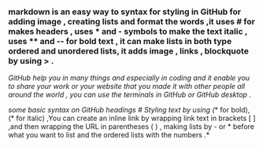 ### markdown is an easy way to syntax for styling in GitHub for adding image , creating lists and format the words ,it uses # for makes headers , uses * and - symbols to make the text italic , uses ** and -- for bold text , it can make lists in both type ordered and unordered lists, it adds image , links , blockquote by using > .

*GitHub help you in many things and especially in coding and it enable you to share your work or your website that you made it with other people all around the world , you can use the terminals in GitHub or GitHub desktop .*

*some basic syntax on GitHub headings # Styling text by using (** for bold), (* for italic) ,You can create an inline link by wrapping link text in brackets [ ] ,and then wrapping the URL in parentheses ( )  , making lists by - or * before what you want to list and the ordered lists with the numbers .*
